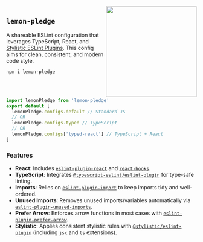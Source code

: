 
<img align="right" height="240" src="https://github.com/user-attachments/assets/b7205f89-5816-480d-add2-31068bf18349" />

## `lemon-pledge`
A shareable ESLint configuration that leverages TypeScript, React, and [Stylistic ESLint Plugins](https://github.com/ota-meshi/eslint-plugin-stylistic). This config aims for clean, consistent, and modern code style.

```
npm i lemon-pledge
```

<br/><br/>

```js
import lemonPledge from 'lemon-pledge'
export default [
  lemonPledge.configs.default // Standard JS
  // OR
  lemonPledge.configs.typed // TypeScript
  // OR
  lemonPledge.configs['typed-react'] // TypeScript + React
]
```

### Features

- **React**: Includes [`eslint-plugin-react`](https://github.com/jsx-eslint/eslint-plugin-react) and [`react-hooks`](https://www.npmjs.com/package/eslint-plugin-react-hooks).
- **TypeScript**: Integrates [`@typescript-eslint/eslint-plugin`](https://github.com/typescript-eslint/typescript-eslint/tree/main/packages/eslint-plugin) for type-safe linting.
- **Imports**: Relies on [`eslint-plugin-import`](https://github.com/import-js/eslint-plugin-import) to keep imports tidy and well-ordered.
- **Unused Imports**: Removes unused imports/variables automatically via [`eslint-plugin-unused-imports`](https://www.npmjs.com/package/eslint-plugin-unused-imports).
- **Prefer Arrow**: Enforces arrow functions in most cases with [`eslint-plugin-prefer-arrow`](https://www.npmjs.com/package/eslint-plugin-prefer-arrow).
- **Stylistic**: Applies consistent stylistic rules with [`@stylistic/eslint-plugin`](https://github.com/ota-meshi/eslint-plugin-stylistic) (including `jsx` and `ts` extensions).
